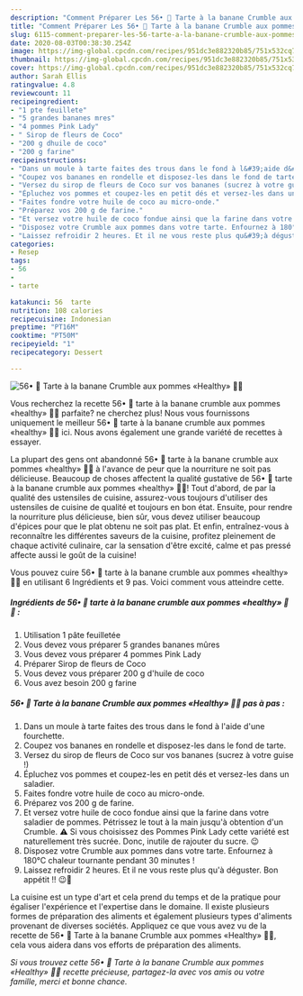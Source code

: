 ```yaml
---
description: "Comment Préparer Les 56• 🥧 Tarte à la banane Crumble aux pommes «Healthy» 🍌🍎"
title: "Comment Préparer Les 56• 🥧 Tarte à la banane Crumble aux pommes «Healthy» 🍌🍎"
slug: 6115-comment-preparer-les-56-tarte-a-la-banane-crumble-aux-pommes-healthy
date: 2020-08-03T00:38:30.254Z
image: https://img-global.cpcdn.com/recipes/951dc3e882320b85/751x532cq70/56•-🥧-tarte-a-la-banane-crumble-aux-pommes-healthy-🍌🍎-photo-principale-de-la-recette.jpg
thumbnail: https://img-global.cpcdn.com/recipes/951dc3e882320b85/751x532cq70/56•-🥧-tarte-a-la-banane-crumble-aux-pommes-healthy-🍌🍎-photo-principale-de-la-recette.jpg
cover: https://img-global.cpcdn.com/recipes/951dc3e882320b85/751x532cq70/56•-🥧-tarte-a-la-banane-crumble-aux-pommes-healthy-🍌🍎-photo-principale-de-la-recette.jpg
author: Sarah Ellis
ratingvalue: 4.8
reviewcount: 11
recipeingredient:
- "1 pte feuillete"
- "5 grandes bananes mres"
- "4 pommes Pink Lady"
- " Sirop de fleurs de Coco"
- "200 g dhuile de coco"
- "200 g farine"
recipeinstructions:
- "Dans un moule à tarte faites des trous dans le fond à l&#39;aide d&#39;une fourchette."
- "Coupez vos bananes en rondelle et disposez-les dans le fond de tarte."
- "Versez du sirop de fleurs de Coco sur vos bananes (sucrez à votre guise !)"
- "Épluchez vos pommes et coupez-les en petit dés et versez-les dans un saladier."
- "Faites fondre votre huile de coco au micro-onde."
- "Préparez vos 200 g de farine."
- "Et versez votre huile de coco fondue ainsi que la farine dans votre saladier de pommes. Pétrissez le tout à la main jusqu&#39;à obtention d&#39;un Crumble. ⚠️ Si vous choisissez des Pommes Pink Lady cette variété est naturellement très sucrée. Donc, inutile de rajouter du sucre. 😉"
- "Disposez votre Crumble aux pommes dans votre tarte. Enfournez à 180°C chaleur tournante pendant 30 minutes !"
- "Laissez refroidir 2 heures. Et il ne vous reste plus qu&#39;à déguster. Bon appétit !! 😉🥧"
categories:
- Resep
tags:
- 56
- 
- tarte

katakunci: 56  tarte 
nutrition: 108 calories
recipecuisine: Indonesian
preptime: "PT16M"
cooktime: "PT50M"
recipeyield: "1"
recipecategory: Dessert

---
```



![56• 🥧 Tarte à la banane Crumble aux pommes «Healthy» 🍌🍎](https://img-global.cpcdn.com/recipes/951dc3e882320b85/751x532cq70/56•-🥧-tarte-a-la-banane-crumble-aux-pommes-healthy-🍌🍎-photo-principale-de-la-recette.jpg)

Vous recherchez la recette 56• 🥧 tarte à la banane crumble aux pommes «healthy» 🍌🍎 parfaite? ne cherchez plus! Nous vous fournissons uniquement le meilleur 56• 🥧 tarte à la banane crumble aux pommes «healthy» 🍌🍎 ici. Nous avons également une grande variété de recettes à essayer.

La plupart des gens ont abandonné 56• 🥧 tarte à la banane crumble aux pommes «healthy» 🍌🍎 à l'avance de peur que la nourriture ne soit pas délicieuse. Beaucoup de choses affectent la qualité gustative de 56• 🥧 tarte à la banane crumble aux pommes «healthy» 🍌🍎! Tout d'abord, de par la qualité des ustensiles de cuisine, assurez-vous toujours d'utiliser des ustensiles de cuisine de qualité et toujours en bon état. Ensuite, pour rendre la nourriture plus délicieuse, bien sûr, vous devez utiliser beaucoup d'épices pour que le plat obtenu ne soit pas plat. Et enfin, entraînez-vous à reconnaître les différentes saveurs de la cuisine, profitez pleinement de chaque activité culinaire, car la sensation d'être excité, calme et pas pressé affecte aussi le goût de la cuisine!

<!--inarticleads1-->

Vous pouvez cuire 56• 🥧 tarte à la banane crumble aux pommes «healthy» 🍌🍎 en utilisant 6 Ingrédients et 9 pas. Voici comment vous atteindre cette.

##### Ingrédients de 56• 🥧 tarte à la banane crumble aux pommes «healthy» 🍌🍎 :

1. Utilisation 1 pâte feuilletée
1. Vous devez vous préparer 5 grandes bananes mûres
1. Vous devez vous préparer 4 pommes Pink Lady
1. Préparer  Sirop de fleurs de Coco
1. Vous devez vous préparer 200 g d&#39;huile de coco
1. Vous avez besoin 200 g farine




<!--inarticleads2-->

##### 56• 🥧 Tarte à la banane Crumble aux pommes «Healthy» 🍌🍎 pas à pas :

1. Dans un moule à tarte faites des trous dans le fond à l&#39;aide d&#39;une fourchette.
1. Coupez vos bananes en rondelle et disposez-les dans le fond de tarte.
1. Versez du sirop de fleurs de Coco sur vos bananes (sucrez à votre guise !)
1. Épluchez vos pommes et coupez-les en petit dés et versez-les dans un saladier.
1. Faites fondre votre huile de coco au micro-onde.
1. Préparez vos 200 g de farine.
1. Et versez votre huile de coco fondue ainsi que la farine dans votre saladier de pommes. Pétrissez le tout à la main jusqu&#39;à obtention d&#39;un Crumble. ⚠️ Si vous choisissez des Pommes Pink Lady cette variété est naturellement très sucrée. Donc, inutile de rajouter du sucre. 😉
1. Disposez votre Crumble aux pommes dans votre tarte. Enfournez à 180°C chaleur tournante pendant 30 minutes !
1. Laissez refroidir 2 heures. Et il ne vous reste plus qu&#39;à déguster. Bon appétit !! 😉🥧




<!--inarticleads1-->

<p>
La cuisine est un type d'art et cela prend du temps et de la pratique pour égaliser l'expérience et l'expertise dans le domaine. Il existe plusieurs formes de préparation des aliments et également plusieurs types d'aliments provenant de diverses sociétés. Appliquez ce que vous avez vu de la recette de 56• 🥧 Tarte à la banane Crumble aux pommes «Healthy» 🍌🍎, cela vous aidera dans vos efforts de préparation des aliments.
</p>

<p>
<i>Si vous trouvez cette 56• 🥧 Tarte à la banane Crumble aux pommes «Healthy» 🍌🍎 recette précieuse, partagez-la avec vos amis ou votre famille, merci et bonne chance.</i>
</p>
